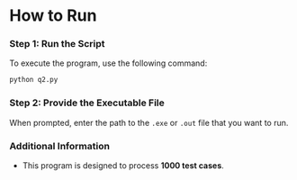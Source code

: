 # How to Run

### Step 1: Run the Script

To execute the program, use the following command:

```bash
python q2.py
```

### Step 2: Provide the Executable File

When prompted, enter the path to the `.exe` or `.out` file that you want to run.

### Additional Information

- This program is designed to process **1000 test cases**.
